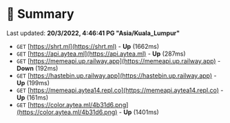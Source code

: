 # 📖 Summary
Last updated: **20/3/2022, 4:46:41 PG "Asia/Kuala_Lumpur"**

- `GET` [https://shrt.ml](https://shrt.ml) - **Up** (1662ms)
- `GET` [https://api.aytea.ml](https://api.aytea.ml) - **Up** (287ms)
- `GET` [https://memeapi.up.railway.app](https://memeapi.up.railway.app) - **Down** (192ms)
- `GET` [https://hastebin.up.railway.app](https://hastebin.up.railway.app) - **Up** (199ms)
- `GET` [https://memeapi.aytea14.repl.co](https://memeapi.aytea14.repl.co) - **Up** (161ms)
- `GET` [https://color.aytea.ml/4b31d6.png](https://color.aytea.ml/4b31d6.png) - **Up** (1401ms)
